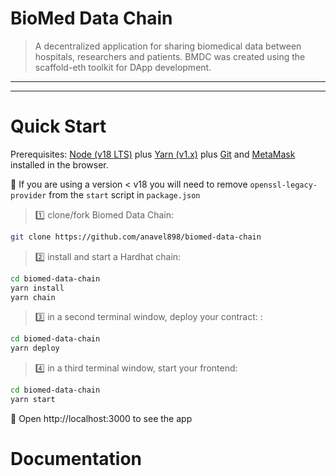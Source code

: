 # BioMed Data Chain

> A decentralized application for sharing biomedical data between hospitals, researchers and patients.
> BMDC was created using the scaffold-eth toolkit for DApp development.

---

---

# Quick Start

Prerequisites: [Node (v18 LTS)](https://nodejs.org/en/download/) plus [Yarn (v1.x)](https://classic.yarnpkg.com/en/docs/install/) plus [Git](https://git-scm.com/downloads) and [MetaMask](https://metamask.io/download/) installed in the browser.

🚨 If you are using a version < v18 you will need to remove `openssl-legacy-provider` from the `start` script in `package.json`

> 1️⃣ clone/fork Biomed Data Chain:

```bash
git clone https://github.com/anavel898/biomed-data-chain
```

> 2️⃣ install and start a Hardhat chain:

```bash
cd biomed-data-chain
yarn install
yarn chain
```

> 3️⃣ in a second terminal window, deploy your contract: :

```bash
cd biomed-data-chain
yarn deploy
```

> 4️⃣ in a third terminal window, start your frontend:

```bash
cd biomed-data-chain
yarn start
```

📱 Open http://localhost:3000 to see the app

# Documentation
